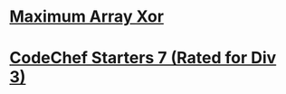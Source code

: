 # [Maximum Array Xor](https://www.codechef.com/START7B/problems/MAXARXOR)
# [CodeChef Starters 7 (Rated for Div 3)](https://www.codechef.com/START7)
